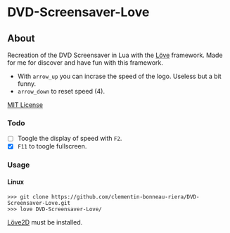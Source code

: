 # DVD-Screensaver-Love

## About

Recreation of the DVD Screensaver in Lua with the [Löve](https://love2d.org/) framework.
Made for me for discover and have fun with this framework.

- With `arrow_up` you can incrase the speed of the logo. Useless but a bit funny.
- `arrow_down` to reset speed (4).

[MIT License](https://choosealicense.com/licenses/mit/)

### Todo

- [ ] Toogle the display of speed with `F2`.
- [x] `F11` to toogle fullscreen.

### Usage

#### Linux

```Shell
>>> git clone https://github.com/clementin-bonneau-riera/DVD-Screensaver-Love.git
>>> love DVD-Screensaver-Love/
```

[Löve2D](https://love2d.org/) must be installed.
